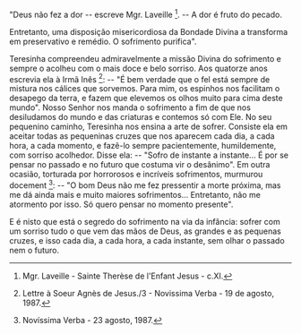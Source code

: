 "Deus não fez a dor -- escreve Mgr. Laveille [^1]. -- A dor é fruto do pecado.

Entretanto, uma disposição misericordiosa da Bondade Divina a transforma em preservativo e remédio. O sofrimento purifica".

Teresinha compreendeu admiravelmente a missão Divina do sofrimento e sempre o acolheu com o mais doce e belo sorriso. Aos quatorze anos escrevia ela à Irmã Inês [^2]: -- "É bem verdade que o fel está sempre de mistura nos cálices que sorvemos. Para mim, os espinhos nos facilitam o desapego da terra, e fazem que elevemos os olhos muito para cima deste mundo". Nosso Senhor nos manda o sofrimento a fim de que nos desiludamos do mundo e das criaturas e contemos só com Ele. No seu pequenino caminho, Teresinha nos ensina a arte de sofrer. Consiste ela em aceitar todas as pequeninas cruzes que nos aparecem cada dia, a cada hora, a cada momento, e fazê-lo sempre pacientemente, humildemente, com sorriso acolhedor. Disse ela: -- "Sofro de instante a instante\... É por se pensar no passado e no futuro que costuma vir o desânimo". Em outra ocasião, torturada por horrorosos e incríveis sofrimentos, murmurou docement [^3]: -- "O bom Deus não me fez pressentir a morte próxima, mas me dá ainda mais e muito maiores sofrimentos\... Entretanto, não me atormento por isso. Só quero pensar no momento presente".

E é nisto que está o segredo do sofrimento na via da infância: sofrer com um sorriso tudo o que vem das mãos de Deus, as grandes e as pequenas cruzes, e isso cada dia, a cada hora, a cada instante, sem olhar o passado nem o futuro.

[^1]: Mgr. Laveille - Sainte Therèse de l'Enfant Jesus - c.XI.
[^2]: Lettre à Soeur Agnès de Jesus./3 - Novissima Verba - 19 de agosto, 1987.
[^3]: Novíssima Verba - 23 agosto, 1987.
